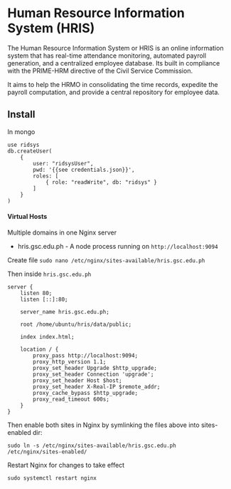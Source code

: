 # Human Resource Information System (HRIS)

The Human Resource Information System or HRIS is an online information system that has real-time attendance monitoring, automated payroll generation, and a centralized employee database. Its built in compliance with the PRIME-HRM directive of the Civil Service Commission. 

It aims to help the HRMO in consolidating the time records, expedite the payroll computation, and provide a central repository for employee data.

## Install

In mongo

    use ridsys
    db.createUser(
        {
            user: "ridsysUser",
            pwd: '{{see credentials.json}}',
            roles: [
                { role: "readWrite", db: "ridsys" }
            ]
        }
    )


#### Virtual Hosts

Multiple domains in one Nginx server

* hris.gsc.edu.ph - A node process running on `http://localhost:9094`

Create file `sudo nano /etc/nginx/sites-available/hris.gsc.edu.ph`


Then inside `hris.gsc.edu.ph`

    server {
        listen 80;
        listen [::]:80;

        server_name hris.gsc.edu.ph;

        root /home/ubuntu/hris/data/public;

        index index.html;

        location / {
            proxy_pass http://localhost:9094;
            proxy_http_version 1.1;
            proxy_set_header Upgrade $http_upgrade;
            proxy_set_header Connection 'upgrade';
            proxy_set_header Host $host;
            proxy_set_header X-Real-IP $remote_addr;
            proxy_cache_bypass $http_upgrade;
            proxy_read_timeout 600s;
        }
    }

Then enable both sites in Nginx by symlinking the files above into sites-enabled dir:

`sudo ln -s /etc/nginx/sites-available/hris.gsc.edu.ph /etc/nginx/sites-enabled/`

Restart Nginx for changes to take effect

`sudo systemctl restart nginx`
